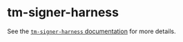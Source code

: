 # tm-signer-harness

See the [`tm-signer-harness`
documentation](https://github.com/tendermint/tendermint/blob/main/docs/tools/remote-signer-validation.md)
for more details.

